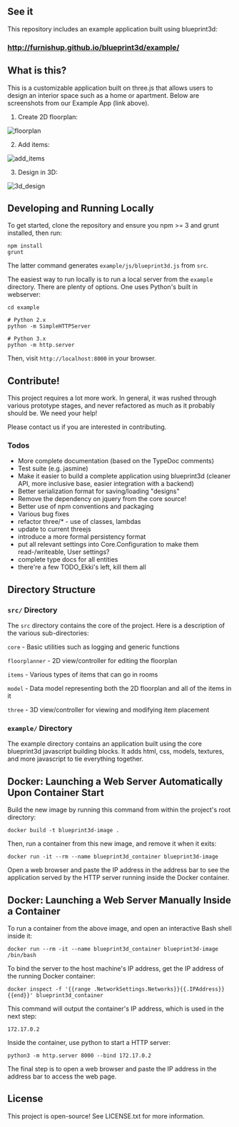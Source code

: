 ## See it

This repository includes an example application built using blueprint3d:

### http://furnishup.github.io/blueprint3d/example/

## What is this?

This is a customizable application built on three.js that allows users to design an interior space such as a home or apartment. Below are screenshots from our Example App (link above). 

1) Create 2D floorplan:

![floorplan](https://s3.amazonaws.com/furnishup/floorplan.png)

2) Add items:

![add_items](https://s3.amazonaws.com/furnishup/add_items.png)

3) Design in 3D:

![3d_design](https://s3.amazonaws.com/furnishup/design.png)

## Developing and Running Locally

To get started, clone the repository and ensure you npm >= 3 and grunt installed, then run:

    npm install
    grunt

The latter command generates `example/js/blueprint3d.js` from `src`.

The easiest way to run locally is to run a local server from the `example` directory. There are plenty of options. One uses Python's built in webserver:

    cd example

    # Python 2.x
    python -m SimpleHTTPServer

    # Python 3.x
    python -m http.server

Then, visit `http://localhost:8000` in your browser.

## Contribute!

This project requires a lot more work. In general, it was rushed through various prototype stages, and never refactored as much as it probably should be. We need your help!

Please contact us if you are interested in contributing.

### Todos

- More complete documentation (based on the TypeDoc comments)
- Test suite (e.g. jasmine)
- Make it easier to build a complete application using blueprint3d (cleaner API, more inclusive base, easier integration with a backend)
- Better serialization format for saving/loading "designs"
- Remove the dependency on jquery from the core source!
- Better use of npm conventions and packaging
- Various bug fixes
- refactor three/* - use of classes, lambdas
- update to current threejs
- introduce a more formal persistency format
- put all relevant settings into Core.Configuration to make them read-/writeable, User settings?
- complete type docs for all entities
- there're a few TODO_Ekki's left, kill them all

## Directory Structure

### `src/` Directory

The `src` directory contains the core of the project. Here is a description of the various sub-directories:

`core` - Basic utilities such as logging and generic functions

`floorplanner` - 2D view/controller for editing the floorplan

`items` - Various types of items that can go in rooms

`model` - Data model representing both the 2D floorplan and all of the items in it

`three` - 3D view/controller for viewing and modifying item placement


### `example/` Directory

The example directory contains an application built using the core blueprint3d javascript building blocks. It adds html, css, models, textures, and more javascript to tie everything together.


## Docker: Launching a Web Server Automatically Upon Container Start

Build the new image by running this command from within the project's root directory:  

```
docker build -t blueprint3d-image .
```

Then, run a container from this new image, and remove it when it exits:
```
docker run -it --rm --name blueprint3d_container blueprint3d-image
```

Open a web browser and paste the IP address in the address bar to see the application served by the HTTP server running inside the Docker container.  

## Docker: Launching a Web Server Manually Inside a Container

To run a container from the above image, and open an interactive Bash shell inside it:  

```
docker run --rm -it --name blueprint3d_container blueprint3d-image /bin/bash
```

To bind the server to the host machine's IP address, get the IP address of the running Docker container:  

```
docker inspect -f '{{range .NetworkSettings.Networks}}{{.IPAddress}}{{end}}' blueprint3d_container
```

This command will output the container's IP address, which is used in the next step:  

```
172.17.0.2
```

Inside the container, use python to start a HTTP server:  
```
python3 -m http.server 8000 --bind 172.17.0.2
```

The final step is to open a web browser and paste the IP address in the address bar to access the web page.  

## License

This project is open-source! See LICENSE.txt for more information.
